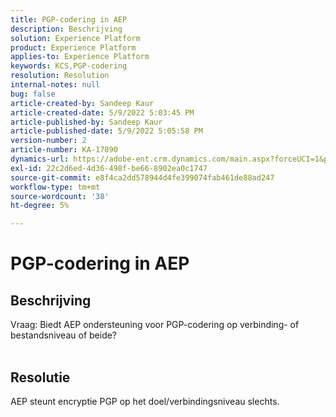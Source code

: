 ```yaml
---
title: PGP-codering in AEP
description: Beschrijving
solution: Experience Platform
product: Experience Platform
applies-to: Experience Platform
keywords: KCS,PGP-codering
resolution: Resolution
internal-notes: null
bug: false
article-created-by: Sandeep Kaur
article-created-date: 5/9/2022 5:03:45 PM
article-published-by: Sandeep Kaur
article-published-date: 5/9/2022 5:05:58 PM
version-number: 2
article-number: KA-17890
dynamics-url: https://adobe-ent.crm.dynamics.com/main.aspx?forceUCI=1&pagetype=entityrecord&etn=knowledgearticle&id=f45d98fb-b9cf-ec11-a7b5-00224809c27a
exl-id: 22c2d6ed-4d36-498f-be66-8902ea0c1747
source-git-commit: e8f4ca2dd578944d4fe399074fab461de88ad247
workflow-type: tm+mt
source-wordcount: '38'
ht-degree: 5%

---
```


# PGP-codering in AEP

## Beschrijving

Vraag: Biedt AEP ondersteuning voor PGP-codering op verbinding- of bestandsniveau of beide?
<br> 

## Resolutie


AEP steunt encryptie PGP op het doel/verbindingsniveau slechts.
